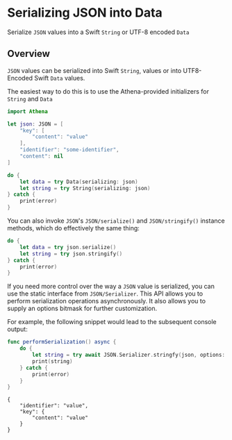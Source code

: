 # Serializing JSON into Data

Serialize ``JSON`` values into a Swift `String` or UTF-8 encoded `Data`

## Overview

``JSON`` values can be serialized into Swift `String`, values or into UTF8-Encoded Swift `Data` values.

The easiest way to do this is to use the Athena-provided initializers for `String` and `Data`

```swift
import Athena

let json: JSON = [
    "key": [
        "content": "value"
    ],
    "identifier": "some-identifier",
    "content": nil
]

do {
    let data = try Data(serializing: json)
    let string = try String(serializing: json)
} catch {
    print(error)
}
```

You can also invoke ``JSON``'s ``JSON/serialize()`` and ``JSON/stringify()`` instance methods, which do effectively the same thing:

```swift
do {
    let data = try json.serialize()
    let string = try json.stringify()
} catch {
    print(error)
}
```

If you need more control over the way a ``JSON`` value is serialized, you can use the static interface from ``JSON/Serializer``.
This API allows you to perform serialization operations asynchronously. It also allows you to supply an options bitmask for further customization.

For example, the following snippet would lead to the subsequent console output:

```swift
func performSerialization() async {
    do {
        let string = try await JSON.Serializer.stringfy(json, options: [.nullSkipsKey, .sortedKeys, .prettyPrinted])
        print(string)
    } catch {
        print(error)
    }
}
```

```
{
    "identifier": "value",
    "key": {
        "content": "value"
    }
}
```
